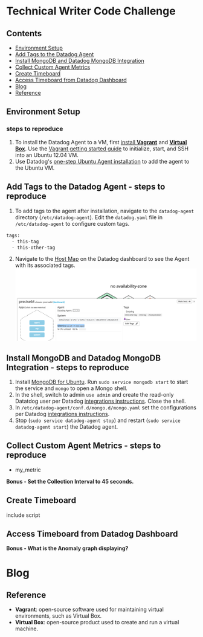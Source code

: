 # Technical Writer Code Challenge

## Contents
 - [Environment Setup](https://github.com/RachelSa/hiring-engineers/blob/tech-writer/answers.md#environment-setup)
 - [Add Tags to the Datadog Agent]()
 - [Install MongoDB and Datadog MongoDB Integration]()
 - [Collect Custom Agent Metrics]()
 - [Create Timeboard]()
 - [Access Timeboard from Datadog Dashboard]()
 - [Blog]()
 - [Reference]()

## Environment Setup 
### steps to reproduce
  1. To install the Datadog Agent to a VM, first [install **Vagrant**](https://www.vagrantup.com/intro/getting-started/) and [**Virtual Box**](https://www.virtualbox.org/). Use the [Vagrant getting started guide](https://www.vagrantup.com/intro/getting-started/) to initialize, start, and SSH into an Ubuntu 12.04 VM.
  2. Use Datadog's [one-step Ubuntu Agent installation](https://app.datadoghq.com/account/settings#agent/ubuntu) to add the agent to the Ubuntu VM.

## Add Tags to the Datadog Agent - steps to reproduce
  1. To add tags to the agent after installation, navigate to the `datadog-agent` directory (`/etc/datadog-agent`). Edit the `datadog.yaml` file in `/etc/datadog-agent` to configure custom tags.
  ```
  tags:
    - this-tag
    - this-other-tag
  ```
  2. Navigate to the [Host Map](https://app.datadoghq.com/infrastructure/map) on the Datadog dashboard to see the Agent with its associated tags.
  ![agent with tags](https://github.com/RachelSa/hiring-engineers/blob/tech-writer/images/vm-tag.png)

## Install MongoDB and Datadog MongoDB Integration - steps to reproduce
  1. Install [MongoDB for Ubuntu](https://docs.mongodb.com/manual/tutorial/install-mongodb-on-ubuntu/). Run `sudo service mongodb start` to start the service and `mongo` to open a Mongo shell.
  2. In the shell, switch to admin `use admin` and create the read-only Datatdog user per Datadog [integrations instructions](https://app.datadoghq.com/account/settings#integrations/mongodb). Close the shell.
  3. In `/etc/datadog-agent/conf.d/mongo.d/mongo.yaml` set the configurations per Datadog [integrations instructions](https://app.datadoghq.com/account/settings#integrations/mongodb).
  4. Stop (`sudo service datadog-agent stop`) and restart (`sudo service datadog-agent start`) the Datadog agent.

## Collect Custom Agent Metrics - steps to reproduce
  - my_metric

  **Bonus - Set the Collection Interval to 45 seconds.**

## Create Timeboard
include script

## Access Timeboard from Datadog Dashboard

**Bonus - What is the Anomaly graph displaying?**

# Blog
##

## Reference
- **Vagrant**: open-source software used for maintaining virtual environments, such as Virtual Box.
- **Virtual Box**: open-source product used to create and run a virtual machine.
